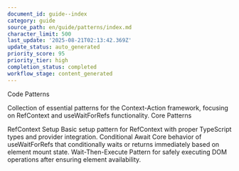 ```yaml
---
document_id: guide--index
category: guide
source_path: en/guide/patterns/index.md
character_limit: 500
last_update: '2025-08-21T02:13:42.369Z'
update_status: auto_generated
priority_score: 95
priority_tier: high
completion_status: completed
workflow_stage: content_generated
---
```

Code Patterns

Collection of essential patterns for the Context-Action framework, focusing on RefContext and useWaitForRefs functionality. Core Patterns

RefContext Setup
Basic setup pattern for RefContext with proper TypeScript types and provider integration. Conditional Await
Core behavior of useWaitForRefs that conditionally waits or returns immediately based on element mount state. Wait-Then-Execute
Pattern for safely executing DOM operations after ensuring element availability.
